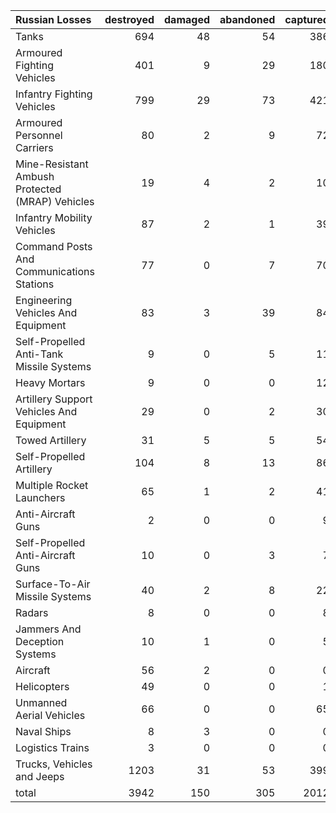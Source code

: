 | Russian Losses                                   |   destroyed |   damaged |   abandoned |   captured |   total |
|:-------------------------------------------------|------------:|----------:|------------:|-----------:|--------:|
| Tanks                                            |         694 |        48 |          54 |        386 |    1182 |
| Armoured Fighting Vehicles                       |         401 |         9 |          29 |        180 |     619 |
| Infantry Fighting Vehicles                       |         799 |        29 |          73 |        421 |    1322 |
| Armoured Personnel Carriers                      |          80 |         2 |           9 |         72 |     163 |
| Mine-Resistant Ambush Protected  (MRAP) Vehicles |          19 |         4 |           2 |         10 |      35 |
| Infantry Mobility Vehicles                       |          87 |         2 |           1 |         39 |     129 |
| Command Posts And Communications Stations        |          77 |         0 |           7 |         70 |     154 |
| Engineering Vehicles And Equipment               |          83 |         3 |          39 |         84 |     209 |
| Self-Propelled Anti-Tank Missile Systems         |           9 |         0 |           5 |         11 |      25 |
| Heavy Mortars                                    |           9 |         0 |           0 |         12 |      21 |
| Artillery Support Vehicles And Equipment         |          29 |         0 |           2 |         30 |      61 |
| Towed Artillery                                  |          31 |         5 |           5 |         54 |      95 |
| Self-Propelled Artillery                         |         104 |         8 |          13 |         86 |     211 |
| Multiple Rocket Launchers                        |          65 |         1 |           2 |         41 |     109 |
| Anti-Aircraft Guns                               |           2 |         0 |           0 |          9 |      11 |
| Self-Propelled Anti-Aircraft Guns                |          10 |         0 |           3 |          7 |      20 |
| Surface-To-Air Missile Systems                   |          40 |         2 |           8 |         22 |      72 |
| Radars                                           |           8 |         0 |           0 |          8 |      16 |
| Jammers And Deception Systems                    |          10 |         1 |           0 |          5 |      16 |
| Aircraft                                         |          56 |         2 |           0 |          0 |      58 |
| Helicopters                                      |          49 |         0 |           0 |          1 |      50 |
| Unmanned Aerial Vehicles                         |          66 |         0 |           0 |         65 |     131 |
| Naval Ships                                      |           8 |         3 |           0 |          0 |      11 |
| Logistics Trains                                 |           3 |         0 |           0 |          0 |       3 |
| Trucks, Vehicles and Jeeps                       |        1203 |        31 |          53 |        399 |    1686 |
| total                                            |        3942 |       150 |         305 |       2012 |    6409 |
